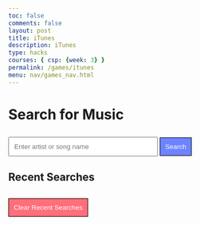 ```yaml
---
toc: false
comments: false
layout: post
title: iTunes
description: iTunes
type: hacks
courses: { csp: {week: 3} }
permalink: /games/itunes
menu: nav/games_nav.html
---
```


<html lang="en">
<head>
    <title>iTunes API Music Search</title>
    <style>
        #search-term {
            padding: 10px;
            width: 300px;
        }
        button {
            padding: 10px;
            margin-top: 10px;
            border: 1px solid black; /* Add border for both buttons */
            cursor: pointer;
        }
        #search-btn {
            background-color: #6e83ff;
            color: white;
        }
        #results {
            margin-top: 20px;
        }
        .result-item {
            margin: 10px;
            padding: 10px;
            border: 1px solid #ccc;
            display: inline-block;
            text-align: center;
        }
        .icon {
            width: 20px;
            height: 20px;
        }
        #recent-queries {
            margin-top: 20px;
            list-style-type: none;
            padding: 0;
        }
        #recent-queries li {
            margin: 5px 0;
            cursor: pointer; /* Change cursor to pointer to indicate clickable items */
        }
        #clear-btn {
            margin-top: 10px;
            background-color: #ff6e7a;
            color: white;
        }
    </style>
</head>
<body>
    <h1>Search for Music</h1>
    <input type="text" id="search-term" placeholder="Enter artist or song name">
    <button id="search-btn">Search</button>
    <h2>Recent Searches</h2>
    <ul id="recent-queries"></ul>
    <button id="clear-btn">Clear Recent Searches</button>
    <div id="results"></div>
    <script>
        // Initialize elements
        const searchBtn = document.getElementById("search-btn");
        const searchTermInput = document.getElementById("search-term");
        const resultsDiv = document.getElementById("results");
        const recentQueriesList = document.getElementById("recent-queries");
        const clearBtn = document.getElementById("clear-btn");
        // Function to save query in local storage
        function saveQuery(query) {
            let recentQueries = JSON.parse(localStorage.getItem("recentQueries")) || [];
            if (!recentQueries.includes(query)) {
                recentQueries.push(query);
                localStorage.setItem("recentQueries", JSON.stringify(recentQueries));
                displayRecentQueries();
            }
        }
        // Function to display recent queries
        function displayRecentQueries() {
            const recentQueries = JSON.parse(localStorage.getItem("recentQueries")) || [];
            recentQueriesList.innerHTML = "";
            recentQueries.forEach(query => {
                const listItem = document.createElement("li");
                listItem.textContent = query;
                listItem.addEventListener("click", function() {
                    searchTermInput.value = query;
                    search();
                });
                recentQueriesList.appendChild(listItem);
            });
        }
        // Function to display search results
        function displayResults(results) {
            resultsDiv.innerHTML = "";
            results.forEach(item => {
                const resultItem = document.createElement("div");
                resultItem.classList.add("result-item");
                resultItem.innerHTML = `
                    <p><strong>${item.trackName}</strong> by ${item.artistName}</p>
                    <img src="${item.artworkUrl100}" alt="Album Art">
                    <audio controls src="${item.previewUrl}"></audio>
                `;
                resultsDiv.appendChild(resultItem);
            });
        }
        // Function to perform search
        function search() {
            const searchTerm = searchTermInput.value;
            if (searchTerm) {
                saveQuery(searchTerm);
                fetch(`https://itunes.apple.com/search?term=${searchTerm}&media=music`)
                    .then(response => response.json())
                    .then(data => {
                        displayResults(data.results);
                    })
                    .catch(error => console.error('Error fetching data:', error));
            }
        }
        // Event listener for search button
        searchBtn.addEventListener("click", search);
        // Event listener for Enter key press
        searchTermInput.addEventListener("keydown", function(event) {
            if (event.key === "Enter") {
                search();
                event.preventDefault(); // Prevent form submission or any default action
            }
        });
        // Event listener for clear button
        clearBtn.addEventListener("click", function() {
            localStorage.removeItem("recentQueries");
            displayRecentQueries();
        });
        // Load recent queries on page load
        window.addEventListener("load", displayRecentQueries);
    </script>
</body>
</html>